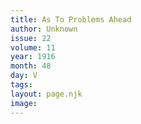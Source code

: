 ```yaml
---
title: As To Problems Ahead
author: Unknown
issue: 22
volume: 11
year: 1916
month: 48
day: V
tags:
layout: page.njk
image:
---
```



